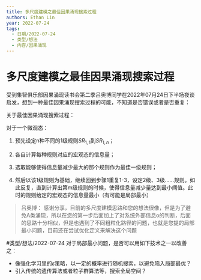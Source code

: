 ```yaml
---
title: 多尺度建模之最佳因果涌现搜索过程
authors: Ethan Lin
year: 2022-07-24 
tags:
  - 日期/2022-07-24 
  - 类型/想法 
  - 内容/因果涌现 
---
```



# 多尺度建模之最佳因果涌现搜索过程




  

  

受到集智俱乐部因果涌现读书会第二季吕奥博同学在2022年07月24日下半场夜谈启发，想到一种最佳因果涌现搜索过程的可能，不知道是否错误或者是否重复：

  

关于最佳因果涌现搜索过程：

对于一个微观态：

1. 预先设定n种不同的1级规则$SR_{1,1}$到$SR_{1,n}$；

2. 各自计算每种规则对应的宏观态的信息量；

3. 选取能够使得信息量减少最大的那个规则作为最佳一级规则；

1. 然后以该1级规则为基础，继续回到步骤1重复1-3，设定2级、3级……规则。如此反复，直到计算出第m级规则的时候，使得信息量减少量达到最小阈值。此时的规则给定的宏观态的信息量最小（有可能是局部最小）


> 吕奥博：
> 感谢分享，目前的多尺度建模思路和您的想法很像，但是为了避免A类涌现，所以在您的第一步后面加上了对系统外部信息o的判断，后面的思路十分相似，但是也遇到了不同粗粒化路径的问题，也就是您提的局部最小问题，目前还在尝试优化定义来解决这个问题


 #类型/想法/2022-07-24 对于局部最小问题，是否可以用如下技术之一以改善之：
 - 像强化学习里的$\varepsilon$策略，以一定的概率进行随机搜索，以避免陷入局部最优？
 - 引入传统的遗传算法或者粒子群算法等，搜索全局空间？